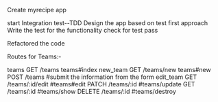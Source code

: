 Create myrecipe app

start Integration test--TDD Design the app based on test first approach
Write the test for the functionality
check for test pass

Refactored the code

Routes for Teams:-

teams       GET     /teams             teams#index
new_team    GET     /teams/new         teams#new
            POST    /teams             #submit the information from the form
edit_team   GET     /teams/:id/edit    #teams#edit
            PATCH   /teams/:id         #teams/update
            GET     /teams/:id         #teams/show
            DELETE  /teams/:id         #teams/destroy